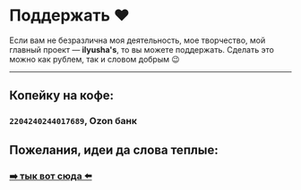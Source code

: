 # Поддержать ❤️
Если вам не безразлична моя деятельность, мое творчество, мой главный проект — **ilyusha's**, то вы можете поддержать. Сделать это можно как рублем, так и словом добрым 😉

---

## **Копейку на кофе:** 
### `2204240244017689`, Ozon банк
## **Пожелания, идеи да слова теплые:**
### [➡️ тык вот сюда ⬅️](https://forms.yandex.ru/u/676488f6eb6146d5573b36ac/)
